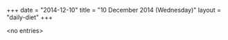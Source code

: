 +++
date = "2014-12-10"
title = "10 December 2014 (Wednesday)"
layout = "daily-diet"
+++

<p>&lt;no entries&gt;</p>